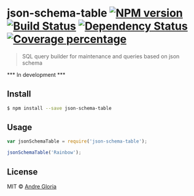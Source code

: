 # json-schema-table [![NPM version][npm-image]][npm-url] [![Build Status][travis-image]][travis-url] [![Dependency Status][daviddm-image]][daviddm-url] [![Coverage percentage][coveralls-image]][coveralls-url]
> SQL query builder for maintenance and queries based on json schema

 *** In development ***

## Install

```sh
$ npm install --save json-schema-table
```


## Usage

```js
var jsonSchemaTable = require('json-schema-table');

jsonSchemaTable('Rainbow');
```

## License

MIT © [Andre Gloria](andrglo.com)


[npm-image]: https://badge.fury.io/js/json-schema-table.svg
[npm-url]: https://npmjs.org/package/json-schema-table
[travis-image]: https://travis-ci.org/andrglo/json-schema-table.svg?branch=master
[travis-url]: https://travis-ci.org/andrglo/json-schema-table
[daviddm-image]: https://david-dm.org/andrglo/json-schema-table.svg?theme=shields.io
[daviddm-url]: https://david-dm.org/andrglo/json-schema-table
[coveralls-image]: https://coveralls.io/repos/andrglo/json-schema-table/badge.svg?branch=master&service=github
[coveralls-url]: https://coveralls.io/github/andrglo/json-schema-table?branch=master
